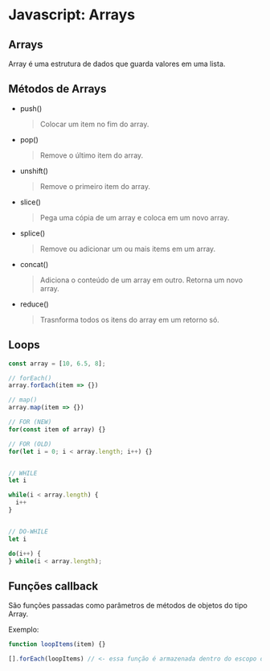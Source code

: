 # Javascript: Arrays

## Arrays
Array é uma estrutura de dados que guarda valores em uma lista.

## Métodos de Arrays

- push()
  > Colocar um item no fim do array.
- pop()
  > Remove o último item do array.
- unshift()
  > Remove o primeiro item do array.
- slice()
  > Pega uma cópia de um array e coloca em um novo array.
- splice()
  > Remove ou adicionar um ou mais items em um array.
- concat()
  > Adiciona o conteúdo de um array em outro. Retorna um novo array.
- reduce()
  > Trasnforma todos os itens do array em um retorno só.

## Loops

```js
const array = [10, 6.5, 8];

// forEach()
array.forEach(item => {})

// map()
array.map(item => {})

// FOR (NEW)
for(const item of array) {}

// FOR (OLD)
for(let i = 0; i < array.length; i++) {}


// WHILE
let i

while(i < array.length) {
  i++
}


// DO-WHILE
let i

do(i++) {
} while(i < array.length);
```

## Funções callback

São funções passadas como parâmetros de métodos de objetos do tipo Array.

Exemplo:

```js
function loopItems(item) {}

[].forEach(loopItems) // <- essa função é armazenada dentro do escopo do 'forEach' e chamado a cada item.
```